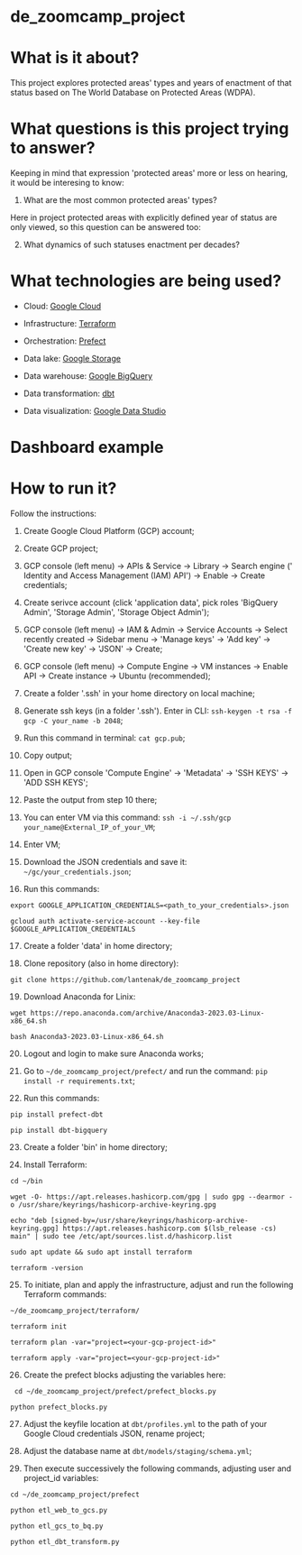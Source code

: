 # de_zoomcamp_project

# What is it about?

This project explores protected areas' types and years of enactment of that status based on The World Database on Protected Areas (WDPA).

# What questions is this project trying to answer?

Keeping in mind that expression 'protected areas' more or less on hearing, it would be interesing to know:
1. What are the most common protected areas' types?

Here in project protected areas with explicitly defined year of status are only viewed, so this question can be answered too:

2. What dynamics of such statuses enactment per decades?

# What technologies are being used?

* Cloud: [Google Cloud](https://cloud.google.com/)

* Infrastructure: [Terraform](https://www.terraform.io/)

* Orchestration: [Prefect](https://www.prefect.io/)

* Data lake: [Google Storage](https://cloud.google.com/storage)

* Data warehouse: [Google BigQuery](https://cloud.google.com/bigquery)

* Data transformation: [dbt](https://www.getdbt.com/)

* Data visualization: [Google Data Studio](https://datastudio.withgoogle.com/)

# Dashboard example



# How to run it?

Follow the instructions:
1. Create Google Cloud Platform (GCP) account;


3. Create GCP project;


5. GCP console (left menu) -> APIs & Service -> Library -> Search engine ('
Identity and Access Management (IAM) API') ->  Enable -> Create credentials;


4. Create serivce account (click 'application data', pick roles 'BigQuery Admin', 'Storage Admin', 'Storage Object Admin');


6. GCP console (left menu) -> IAM & Admin -> Service Accounts -> Select recently created -> Sidebar menu -> 'Manage keys' -> 'Add key' -> 'Create new key' -> 'JSON' -> Create;


8. GCP console (left menu) -> Compute Engine -> VM instances -> Enable API -> Create instance -> Ubuntu (recommended);


10. Create a folder '.ssh' in your home directory on local machine;


12. Generate ssh keys (in a folder '.ssh'). Enter in CLI: `ssh-keygen -t rsa -f gcp -C your_name -b 2048`;


14. Run this command in terminal: `cat gcp.pub`;


16. Copy output;


18. Open in GCP console 'Compute Engine' -> 'Metadata' -> 'SSH KEYS' -> 'ADD SSH KEYS';


20. Paste the output from step 10 there;


22. You can enter VM via this command: `ssh -i ~/.ssh/gcp your_name@External_IP_of_your_VM`;


24. Enter VM;


26. Download the JSON credentials and save it: `~/gc/your_credentials.json`;


28. Run this commands:

`export GOOGLE_APPLICATION_CREDENTIALS=<path_to_your_credentials>.json`

`gcloud auth activate-service-account --key-file $GOOGLE_APPLICATION_CREDENTIALS`

17. Create a folder 'data' in home directory;


19. Clone repository (also in home directory):

`git clone https://github.com/lantenak/de_zoomcamp_project`

19. Download Anaconda for Linix:

`wget https://repo.anaconda.com/archive/Anaconda3-2023.03-Linux-x86_64.sh`

`bash Anaconda3-2023.03-Linux-x86_64.sh`

20. Logout and login to make sure Anaconda works;


22. Go to `~/de_zoomcamp_project/prefect/` and run the command: `pip install -r requirements.txt`;


24. Run this commands:

`pip install prefect-dbt`

`pip install dbt-bigquery`

23. Create a folder 'bin' in home directory;

24. Install Terraform:

`cd ~/bin`

`wget -O- https://apt.releases.hashicorp.com/gpg | sudo gpg --dearmor -o /usr/share/keyrings/hashicorp-archive-keyring.gpg`

`echo "deb [signed-by=/usr/share/keyrings/hashicorp-archive-keyring.gpg] https://apt.releases.hashicorp.com $(lsb_release -cs) main" | sudo tee /etc/apt/sources.list.d/hashicorp.list`

`sudo apt update && sudo apt install terraform`

`terraform -version`

25. To initiate, plan and apply the infrastructure, adjust and run the following Terraform commands:

`~/de_zoomcamp_project/terraform/`

`terraform init`

`terraform plan -var="project=<your-gcp-project-id>"`

`terraform apply -var="project=<your-gcp-project-id>"`

26. Create the prefect blocks adjusting the variables here:

` cd ~/de_zoomcamp_project/prefect/prefect_blocks.py`

`python prefect_blocks.py`

27. Adjust the keyfile location at `dbt/profiles.yml` to the path of your Google Cloud credentials JSON, rename project;

28. Adjust the database name at `dbt/models/staging/schema.yml`;

29. Then execute successively the following commands, adjusting user and project_id variables:

`cd ~/de_zoomcamp_project/prefect`

`python etl_web_to_gcs.py`

`python etl_gcs_to_bq.py`

`python etl_dbt_transform.py`

